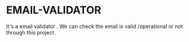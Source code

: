 # EMAIL-VALIDATOR
It's a email validator . We can check the email is valid /operational or not  through this project.
